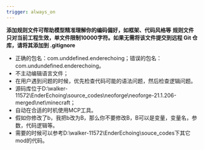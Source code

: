 ```yaml
---
trigger: always_on
---
```


**添加规则文件可帮助模型精准理解你的编码偏好，如框架、代码风格等**
**规则文件只对当前工程生效，单文件限制10000字符。如果无需将该文件提交到远程 Git 仓库，请将其添加到 .gitignore**

* 正确的包名：com.unddefined.enderechoing；错误的包名：com.undundefined.enderechoing。
* 不主动编辑语言文件；
* 在用户遇到问题的时候，优先检查代码可能的语法问题，然后检查逻辑问题。
* 源码库位于D:\walker-11572\EnderEchoing\source_codes\neoforge\neoforge-21.1.206-merged\net\minecraft；
* 自动在合适的时机使用MCP工具。
* 假如你修改了b，我把b改为B，那么你不要修改B，B可以是变量，变量名，参数，代码逻辑等。
* 需要的时候可以参考D:\walker-11572\EnderEchoing\souce_codes下其它mod的代码。